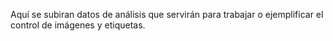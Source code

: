 Aquí se subiran datos de análisis que servirán para trabajar o ejemplificar el control de imágenes y etiquetas.
